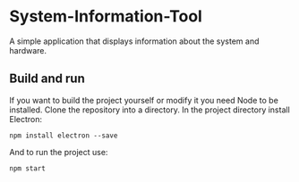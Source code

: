 # System-Information-Tool
A simple application that displays information about the system and hardware.

## Build and run
If you want to build the project yourself or modify it you need Node to be installed.
Clone the repository into a directory.
In the project directory install Electron:
```
npm install electron --save
```
And to run the project use:
```
npm start
```

